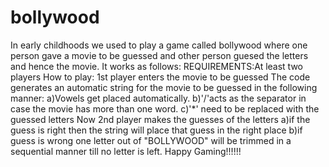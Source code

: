 # bollywood
In early childhoods we used to play a game called bollywood where one person gave a movie to be guessed and other person guesed the letters and hence the movie.
It works as follows:
REQUIREMENTS:At least two players
How to play:
1st player enters the movie to be guessed
The code generates an automatic string for the movie to be guessed in the following manner:
a)Vowels get placed automatically.
b)'/'acts as the separator in case the movie has more than one word.
c)'*' need to be replaced with the guessed letters
Now 2nd player makes the guesses of the letters
a)if the guess is right then the string will place that guess in the right place
b)if guess is wrong one letter out of "BOLLYWOOD" will be trimmed in a sequential manner till no letter is left.
Happy Gaming!!!!!!

